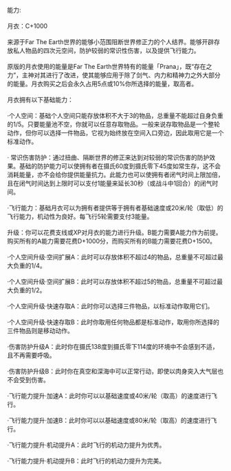 <title>月衣</title>
<meta name="GENERATOR" content="WinCHM">
<meta http-equiv="Content-Type" content="text/html; charset=gb2312">
<br>能力:
<br>
<br>月衣：C+1000
<br>
<br>来源于Far The  Earth世界的能够小范围阻断世界修正力的个人结界。能够开辟存放私人物品的四次元空间，防护较弱的常识性伤害，以及提供飞行能力。
<br>
<br>原版的月衣使用的能量是Far The Earth世界特有的能量「Prana」，既“存在之力”，主神对其进行了改进，使其能够应用于除了剑气、内力和精神力之外大部分的能量。月衣购买之后会永久占用5点或10%你所选择的能量，取高者。
<br>
<br>月衣拥有以下基础能力：
<br>
<br>·个人空间：基础个人空间只能存放体积不大于3的物品，总重量不能超过自身负重的1/5。只要能量池不空，你就可以任意存取物品。一般来说存取物品是一个整轮动作，但你可以选择一件物品，它视为始终放在空间入口旁边，因此取用它是一个标准动作。
<br>
<br>· 常识伤害防护：通过扭曲、隔断世界的修正来达到对较弱的常识伤害的防护效果。基础的防护能力可以使拥有者在摄氏60度到摄氏零下45度如常生存，这不会消耗能量，亦不会给你提供能量抗力。此能力也可以使拥有者闭气时间上限加倍，且在闭气时间达到上限时可以支付1能量来延长30秒（或战斗中1回合）的闭气时间。
<br>
<br>·飞行能力：基础月衣可以为拥有者提供等于拥有者基础速度或20米/轮（取低）的飞行能力，机动性为良好。每飞行5轮需要支付3能量。
<br>
<br>升级：你可以花费支线或XP对月衣的能力进行升级。B能力需要A能力作为前提。购买所有的A能力需要花费D+1000分，而购买所有的B能力需要花费D+1500。
<br>
<br>·个人空间升级·空间扩展A：此时可以存放体积不超过4的物品，总重量不可超过最大负重的1/4。
<br>
<br>·个人空间升级·空间扩展B：此时可以存放体积不超过5的物品，总重量不可超过最大负重的1/2。
<br>
<br>·个人空间升级·快速存取A：此时你可以选择三件物品，以标准动作取用它们。
<br>
<br>·个人空间升级·快速存取B：此时你取用任何物品都是标准动作，取用你所选择的三件物品则是移动动作。
<br>
<br>·伤害防护升级A：此时你在摄氏138度到摄氏零下114度的环境中不会感到不适，且不再需要呼吸。
<br>
<br>·伤害防护升级B：此时你在真空和深海中可以正常行动，即使以肉身突入大气层也不会受到伤害。
<br>
<br>·飞行能力提升·加速A：此时你可以以基础速度或40米/轮（取高）的速度进行飞行。
<br>
<br>·飞行能力提升·加速B：此时你可以以基础速度或80米/轮（取高）的速度进行飞行。
<br>
<br>·飞行能力提升·机动提升A：此时飞行的机动力提升为优秀。
<br>
<br>·飞行能力提升·机动提升B：此时飞行的机动力提升为完美。
<br>
<br>